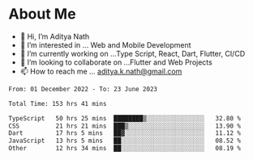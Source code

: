 # About Me

- 👋 Hi, I’m Aditya Nath
- 👀 I’m interested in ... Web and Mobile Development
- 🌱 I’m currently working on ...Type Script, React, Dart, Flutter, CI/CD
- 💞️ I’m looking to collaborate on ...Flutter and Web Projects
- 📫 How to reach me ... aditya.k.nath@gmail.com

<!--START_SECTION:waka-->

```txt
From: 01 December 2022 - To: 23 June 2023

Total Time: 153 hrs 41 mins

TypeScript   50 hrs 25 mins  ████████▒░░░░░░░░░░░░░░░░   32.80 %
CSS          21 hrs 21 mins  ███▒░░░░░░░░░░░░░░░░░░░░░   13.90 %
Dart         17 hrs 5 mins   ██▓░░░░░░░░░░░░░░░░░░░░░░   11.12 %
JavaScript   13 hrs 5 mins   ██░░░░░░░░░░░░░░░░░░░░░░░   08.52 %
Other        12 hrs 34 mins  ██░░░░░░░░░░░░░░░░░░░░░░░   08.19 %
```

<!--END_SECTION:waka-->

<!---
kronosking007/kronosking007 is a ✨ special ✨ repository because its `README.md` (this file) appears on your GitHub profile.
You can click the Preview link to take a look at your changes.
--->
